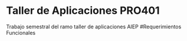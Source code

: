 # Taller de Aplicaciones PRO401
Trabajo semestral del ramo taller de aplicaciones AIEP
#Requerimientos Funcionales

